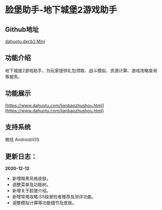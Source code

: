 # 脸堡助手-地下城堡2游戏助手

## Github地址 
[dahuotu.dxcb2.Mini](https://github.com/dahuotu/dahuotu.image2base64.win.git)

## 功能介绍
地下城堡2游戏助手，为玩家提供礼包领取、战斗模拟、资源计算、游戏攻略查询等服务。

## 功能展示
[https://www.dahuotu.com/lianbaozhushou.html](https://www.dahuotu.com/lianbaozhushou.html)

## 支持系统
微信 Android/iOS

## 更新日志：
**2020-12-12**
- 新增暗黑风格皮肤。
- 调整菜单及功能树。
- 新增关于脸堡介绍。
- 新增常用攻略:SS级冒险者推荐及测评功能。
- 调整模拟计算等功能细节及皮肤。